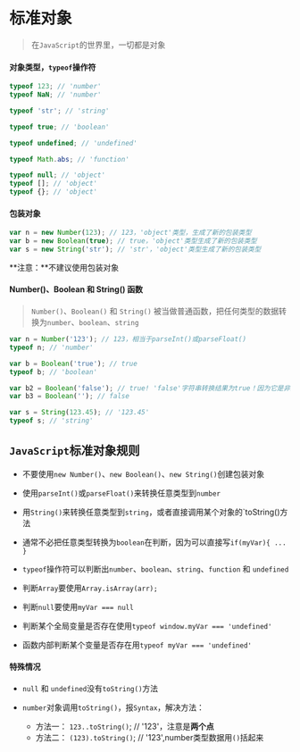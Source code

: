 # 标准对象

> 在`JavaScript`的世界里，一切都是对象

#### 对象类型，`typeof`操作符

```JavaScript
typeof 123; // 'number'
typeof NaN; // 'number'

typeof 'str'; // 'string'

typeof true; // 'boolean'

typeof undefined; // 'undefined'

typeof Math.abs; // 'function'

typeof null; // 'object'
typeof []; // 'object'
typeof {}; // 'object'
```

#### 包装对象

```JavaScript
var n = new Number(123); // 123，'object'类型，生成了新的包装类型
var b = new Boolean(true); // true，'object'类型生成了新的包装类型
var s = new String('str'); // 'str'，'object'类型生成了新的包装类型
```

**注意：**不建议使用包装对象

#### Number()、Boolean 和 String() 函数

> `Number()`、`Boolean()` 和 `String()` 被当做普通函数，把任何类型的数据转换为`number`、`boolean`、`string`

```JavaScript
var n = Number('123'); // 123，相当于parseInt()或parseFloat()
typeof n; // 'number'

var b = Boolean('true'); // true
typeof b; // 'boolean'

var b2 = Boolean('false'); // true! 'false'字符串转换结果为true！因为它是非空字符串！
var b3 = Boolean(''); // false

var s = String(123.45); // '123.45'
typeof s; // 'string'
```

## `JavaScript`标准对象规则

* 不要使用`new Number()`、`new Boolean()`、`new String()`创建包装对象

* 使用`parseInt()`或`parseFloat()`来转换任意类型到`number`

* 用`String()`来转换任意类型到`string`，或者直接调用某个对象的`toString()方法

* 通常不必把任意类型转换为`boolean`在判断，因为可以直接写`if(myVar){ ... }`

* `typeof`操作符可以判断出`number`、`boolean`、`string`、`function` 和 `undefined`

* 判断`Array`要使用`Array.isArray(arr);`

* 判断`null`要使用`myVar === null`

* 判断某个全局变量是否存在使用`typeof window.myVar === 'undefined'`

* 函数内部判断某个变量是否存在用`typeof myVar === 'undefined'`

#### 特殊情况

* `null` 和 `undefined`没有`toString()`方法

* `number`对象调用`toString()`，报`Syntax`，解决方法：

	* 方法一： `123..toString()`; // '123'，注意是**两个点**
	* 方法二： `(123).toString()`; // '123',number类型数据用`()`括起来